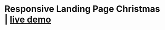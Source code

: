 # Responsive Landing Page Christmas  | [live demo](https://ve-no.github.io/landing-page-christmas/)
  
